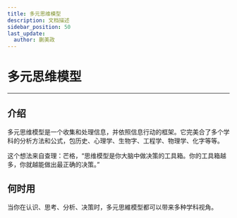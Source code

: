 ```yaml
---
title: 多元思维模型
description: 文档描述
sidebar_position: 50
last_update:
  author: 蒯美政
---
```


# 多元思维模型

------

## 介绍

多元思维模型是一个收集和处理信息，并依照信息行动的框架。它完美合了多个学科的分析方法和公式，包历史、心理学、生物字、工程学、物理学、化字等等。

这个想法来自查理：芒格，“思维模型是你大脑中做决策的工具箱。你的工具箱越多，你就越能做出最正确的决策。”


## 何时用

当你在认识、思考、分析、决策时，多元思維模型都可以带来多种学科视角。
